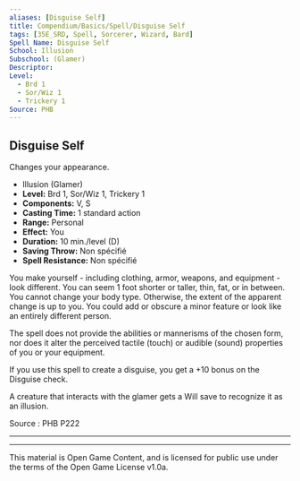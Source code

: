 ```yaml
---
aliases: [Disguise Self]
title: Compendium/Basics/Spell/Disguise Self
tags: [35E_SRD, Spell, Sorcerer, Wizard, Bard]
Spell Name: Disguise Self
School: Illusion
Subschool: (Glamer)
Descriptor: 
Level:
  - Brd 1
  - Sor/Wiz 1
  - Trickery 1
Source: PHB
---
```



## Disguise Self

Changes your appearance.

*   Illusion (Glamer)
*   **Level:** Brd 1, Sor/Wiz 1, Trickery 1
*   **Components:** V, S
*   **Casting Time:** 1 standard action
*   **Range:** Personal
*   **Effect:** You
*   **Duration:** 10 min./level (D)
*   **Saving Throw:** Non spécifié
*   **Spell Resistance:** Non spécifié

<p>You make yourself - including clothing, armor, weapons, and equipment - look different. You can seem 1 foot shorter or taller, thin, fat, or in between. You cannot change your body type. Otherwise, the extent of the apparent change is up to you. You could add or obscure a minor feature or look like an entirely different person.</p><p>The spell does not provide the abilities or mannerisms of the chosen form, nor does it alter the perceived tactile (touch) or audible (sound) properties of you or your equipment.</p><p>If you use this spell to create a disguise, you get a +10 bonus on the Disguise check.</p><p>A creature that interacts with the glamer gets a Will save to recognize it as an illusion.</p>

Source : PHB P222

---

---

This material is Open Game Content, and is licensed for public use under
the terms of the Open Game License v1.0a.
